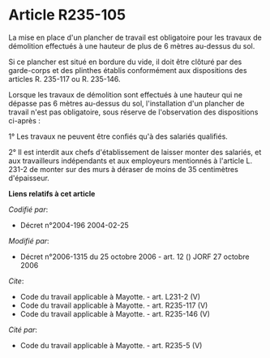 # Article R235-105

La mise en place d'un plancher de travail est obligatoire pour les travaux de démolition effectués à une hauteur de plus de 6
mètres au-dessus du sol. 

Si ce plancher est situé en bordure du vide, il doit être clôturé par des garde-corps et des plinthes établis conformément
aux dispositions des articles R. 235-117 ou R. 235-146. 

Lorsque les travaux de démolition sont effectués à une hauteur qui ne dépasse pas 6 mètres au-dessus du sol, l'installation
d'un plancher de travail n'est pas obligatoire, sous réserve de l'observation des dispositions ci-après : 

1° Les travaux ne peuvent être confiés qu'à des salariés qualifiés. 

2° Il est interdit aux chefs d'établissement de laisser monter des salariés, et aux travailleurs indépendants et aux
employeurs mentionnés à l'article L. 231-2 de monter sur des murs à déraser de moins de 35 centimètres d'épaisseur.

**Liens relatifs à cet article**

_Codifié par_:

  - Décret n°2004-196 2004-02-25

_Modifié par_:

  - Décret n°2006-1315 du 25 octobre 2006 - art. 12 () JORF 27 octobre 2006

_Cite_:

  - Code du travail applicable à Mayotte. - art. L231-2 (V)
  - Code du travail applicable à Mayotte. - art. R235-117 (V)
  - Code du travail applicable à Mayotte. - art. R235-146 (V)

_Cité par_:

  - Code du travail applicable à Mayotte. - art. R235-5 (V)
